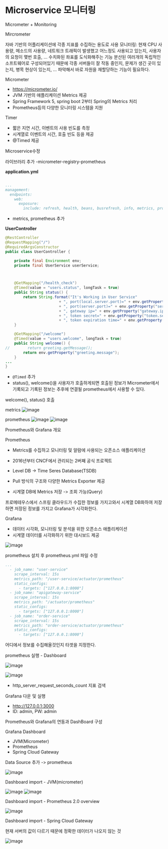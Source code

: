 # Microservice 모니터링

Micrometer + Monitoring

Mircrometer

자바 기반의 어플리케이션에 각종 지표를 수집하는 용도로 사용
모니터링: 현재 CPU 사용량, 메소드의 사용량, 네트워크 트래픽이 발생했고 어느정도 사용되고 있는지, 사용자의 요청이 몇번 호출, ... 수치화된 좌표를 도식화해주는 기능
분산된 여러개의 독립적인 소프트웨어로 구성되어있기 때문에 각종 서버들이 잘 작동 중인지, 문제가 생긴 곳이 있는지, 병목 현상이 있는지, ... 파악해서 바로 자원을 재할당하는 기능이 필요하다.

Micrometer
- https://micrometer.io/
- JVM 기반의 애플리케이션 Metrics 제공
- Spring Framework 5, spring boot 2부터 Spring의 Metrics 처리
- Prometheus등의 다양한 모니터링 시스템을 지원

Timer
- 짧은 지연 시간, 이벤트의 사용 빈도를 측정
- 시계열로 이벤트의 시간, 호출 빈도 등을 제공
- @Timed 제공

Microservice수정

라이브러리 추가
-micrometer-registry-prometheus

**application.yml**

```yml

...
management:
  endpoints:
    web:
      exposure:
        include: refresh, health, beans, busrefresh, info, metrics, prometheus
```
- metrics, prometheus 추가

**UserController**

```java
@RestController
@RequestMapping("/")
@RequiredArgsConstructor
public class UserController {

    private final Environment env;
    private final UserService userService;



    @GetMapping("/health_check")
    @Timed(value = "users.status", longTask = true)
    public String status() {
        return String.format("It's Working in User Service"
                        + ", port(local.server.port)=" + env.getProperty("local.server.port")
                        + ", port(server.port)=" + env.getProperty("server.port")
                        + ", gateway ip=" + env.getProperty("gateway.ip")
                        + ", token secret=" + env.getProperty("token.secret")
                        + ", token expiration time=" + env.getProperty("token.expiration_time"));
    }

    @GetMapping("/welcome")
    @Timed(value = "users.welcome", longTask = true)
    public String welcome() {
//        return greeting.getMessage();
        return env.getProperty("greeting.message");
    }
...
}
```

- `@Timed` 추가
- status(), welcome()을 사용자가 호출하게되면 호출된 정보가 Micrometer에서 기록되고 기록된 정보는 추후에 연결될 prometheus에서 사용할 수 있다.

welcome(), status() 호출

metrics
![image](https://user-images.githubusercontent.com/83503188/197508630-b1fe5cd7-1662-4d54-862d-3cb46c265fb3.png)

prometheus
![image](https://user-images.githubusercontent.com/83503188/197508931-34caddf9-5235-4839-9425-9c91389fc0be.png)
![image](https://user-images.githubusercontent.com/83503188/197508832-17260ad2-716a-4514-bc97-144a41f86716.png)

Prometheus와 Grafana 개요


Prometheus
- Metrics를 수집하고 모니터링 및 알람에 사용되는 오픈소스 애플리케이션
- 2016년부터 CNCF에서 관리되는 2버째 공식 프로젝트
- Level DB -> Time Seres Database(TSDB)

- Pull 방식의 구조와 다양한 Metrics Exporter 제공
- 시계열 DB에 Metrics 저장 -> 조회 가능(Query)

프로메테우스에서 스프링 클라우드가 수집한 정보를 가지고와서 시계열 DB화하여 저장하면 저장된 정보를 가지고 Grafana가 시각화한다.

Grafana
- 데이터 시각화, 모니터링 및 분석을 위한 오픈소스 애플리케이션
- 시계열 데이터를 시각화하기 위한 대시보드 제공

![image](https://user-images.githubusercontent.com/83503188/197510043-01a60417-f9ab-426d-98da-0438e213f72b.png)

prometheus 설치 후 prometheus.yml 파일 수정

```yml
...
  - job_name: "user-service"
    scrape_interval: 15s
    metrics_path: "/user-service/actuator/prometheus"
    static_configs:
      - targets: ["127.0.0.1:8000"]
  - job_name: "apigateway-service"
    scrape_interval: 15s
    metrics_path: "/actuator/prometheus"
    static_configs:
      - targets: ["127.0.0.1:8000"]
  - job_name: "order-service"
    scrape_interval: 15s
    metrics_path: "order-service/actuator/prometheus"
    static_configs:
      - targets: ["127.0.0.1:8000"]


```

어디에서 정보를 수집해올것인지 타겟을 지정한다.

prometheus 실행 - Dashboard

![image](https://user-images.githubusercontent.com/83503188/197510986-18490a8f-2dcd-4604-a1dd-b868b7d700f2.png)

![image](https://user-images.githubusercontent.com/83503188/197511204-d0a549fd-d2a4-4935-9d6f-9b8a912b1e2d.png)
- http_server_request_seconds_count 지표 검색

Grafana 다운 및 실행

- http://127.0.0.1:3000
- ID: admin, PW: admin

Prometheus와 Grafana의 연동과 DashBoard 구성

Grafana Dashboard
- JVM(Micrometer)
- Prometheus
- Spring Cloud Gateway

Data Source 추가 -> prometheus

![image](https://user-images.githubusercontent.com/83503188/197514744-a83062a3-5b16-4910-846d-b3f43a8dc12c.png)

Dashboard import - JVM(micrometer)

![image](https://user-images.githubusercontent.com/83503188/197515305-b531cc15-820c-4caf-add1-377945e7db48.png)
![image](https://user-images.githubusercontent.com/83503188/197515380-0192eed0-bd1f-4ca0-b146-4e2f3360091c.png)

Dashboard import - Prometheus 2.0 overview

![image](https://user-images.githubusercontent.com/83503188/197515649-f8954741-f5aa-48ba-8857-73361e7ea08b.png)

Dashboard import - Spring Cloud Gateway

현재 서버의 값이 다르기 때문에 정확한 데이터가 나오지 않는 것

![image](https://user-images.githubusercontent.com/83503188/197516603-2dda90e8-d8e6-42a1-9377-ac475c461fd8.png)
